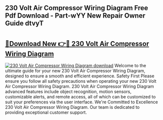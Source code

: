 ## 230 Volt Air Compressor Wiring Diagram Free Pdf Download - Part-wYY New Repair Owner Guide dtvyT

# <h2><a href="http://dfukm7.blite.top/?on=230+Volt+Air+Compressor+Wiring+Diagram">🔗Download New 👉🔴 230 Volt Air Compressor Wiring Diagram</a></h2>

[![230 Volt Air Compressor Wiring Diagram download](https://i.imgur.com/lujVjoI.png)](http://dfukm7.blite.top/?on=230+Volt+Air+Compressor+Wiring+Diagram)
Welcome to the ultimate guide for your new 230 Volt Air Compressor Wiring Diagram, designed to ensure a smooth and efficient experience. Safety First Please ensure you follow all safety precautions when operating your new 230 Volt Air Compressor Wiring Diagram. 230 Volt Air Compressor Wiring Diagram advanced features include object recognition, motion sensors, customizable alerts, and remote access, all of which can be customized to suit your preferences via the user interface. We're Committed to Excellence 230 Volt Air Compressor Wiring Diagram. Our team is dedicated to providing exceptional customer support.
